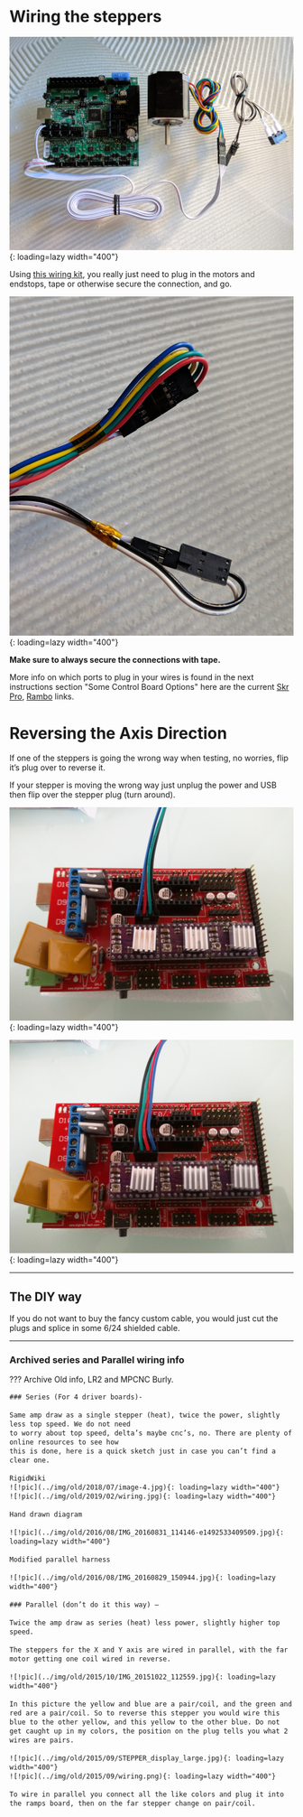 # Wiring the steppers

![!pic](../img/old/2017/11/IMG_20180529_175849.jpg){: loading=lazy width="400"}

Using [this wiring kit](https://www.v1e./collections/parts/products/wiring-kit-1),
you really just need to plug in the motors and endstops, tape or otherwise secure the connection, and go.

![!pic](../img/old/2018/05/IMG_20180529_1806062.jpg){: loading=lazy width="400"}

**Make sure to always secure the connections with tape.**

More info on which ports to plug in your wires is found in the next instructions section "Some Control Board Options" here are the current [Skr Pro](../electronics/skrpro.md), [Rambo](../electronics/ultimachine.md) links.

# Reversing the Axis Direction

If one of the steppers is going the wrong way when testing, no worries, flip it’s plug over to reverse it.

If your stepper is moving the wrong way just unplug the power and USB then flip
over the stepper plug (turn around).

![!Forward](../img/old/2015/04/IMG_20150418_095805.jpg){: loading=lazy width="400"}

![!Reverse](../img/old/2015/04/IMG_20150418_095832.jpg){: loading=lazy width="400"}
___


## The DIY way

If you do not want to buy the fancy custom cable, you would just cut the plugs and
splice in some 6/24 shielded cable.

___

### Archived series and Parallel wiring info 

??? Archive
    Old info, LR2 and MPCNC Burly.

    ### Series (For 4 driver boards)-

    Same amp draw as a single stepper (heat), twice the power, slightly less top speed. We do not need
    to worry about top speed, delta’s maybe cnc’s, no. There are plenty of online resources to see how
    this is done, here is a quick sketch just in case you can’t find a clear one.

    RigidWiki
    ![!pic](../img/old/2018/07/image-4.jpg){: loading=lazy width="400"}
    ![!pic](../img/old/2019/02/wiring.jpg){: loading=lazy width="400"}

    Hand drawn diagram

    ![!pic](../img/old/2016/08/IMG_20160831_114146-e1492533409509.jpg){: loading=lazy width="400"}

    Modified parallel harness

    ![!pic](../img/old/2016/08/IMG_20160829_150944.jpg){: loading=lazy width="400"}
 
    ### Parallel (don’t do it this way) –

    Twice the amp draw as series (heat) less power, slightly higher top speed.

    The steppers for the X and Y axis are wired in parallel, with the far motor getting one coil wired in reverse.

    ![!pic](../img/old/2015/10/IMG_20151022_112559.jpg){: loading=lazy width="400"}

    In this picture the yellow and blue are a pair/coil, and the green and red are a pair/coil. So to reverse this stepper you would wire this blue to the other yellow, and this yellow to the other blue. Do not get caught up in my colors, the position on the plug tells you what 2 wires are pairs.

    ![!pic](../img/old/2015/09/STEPPER_display_large.jpg){: loading=lazy width="400"}
    ![!pic](../img/old/2015/09/wiring.png){: loading=lazy width="400"}

    To wire in parallel you connect all the like colors and plug it into the ramps board, then on the far stepper change on pair/coil.


